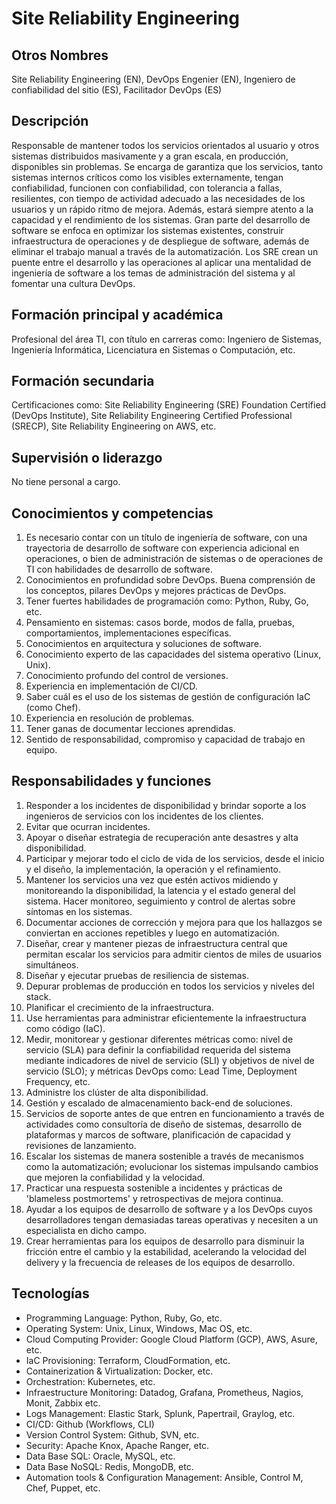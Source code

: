 # Site Reliability Engineering

## Otros Nombres

Site Reliability Engineering (EN), DevOps Engenier (EN), Ingeniero de confiabilidad del sitio (ES), Facilitador DevOps (ES)

## Descripción

Responsable de mantener todos los servicios orientados al usuario y otros sistemas distribuidos masivamente y a gran escala, en producción, disponibles sin problemas. Se encarga de garantiza que los servicios, tanto sistemas internos críticos como los visibles externamente, tengan confiabilidad, funcionen con confiabilidad, con tolerancia a fallas, resilientes, con tiempo de actividad adecuado a las necesidades de los usuarios y un rápido ritmo de mejora. Además, estará siempre atento a la capacidad y el rendimiento de los sistemas. Gran parte del  desarrollo de software se enfoca en optimizar los sistemas existentes, construir infraestructura de operaciones y de despliegue de software, además de eliminar el trabajo manual a través de la automatización. Los SRE crean un puente entre el desarrollo y las operaciones al aplicar una mentalidad de ingeniería de software a los temas de administración del sistema y al fomentar una cultura DevOps.

## Formación principal y académica

Profesional del área TI, con título en carreras como: Ingeniero de Sistemas, Ingeniería Informática, Licenciatura en Sistemas o Computación, etc. 

## Formación secundaria

Certificaciones como: Site Reliability Engineering (SRE) Foundation Certified (DevOps Institute), Site Reliability Engineering Certified Professional (SRECP), Site Reliability Engineering on AWS, etc.

## Supervisión o liderazgo

No tiene personal a cargo.

## Conocimientos y competencias

1.	Es necesario contar con un título de ingeniería de software, con una trayectoria de desarrollo de software con experiencia adicional en operaciones, o bien de administración de sistemas o de operaciones de TI con habilidades de desarrollo de software. 
2.	Conocimientos en profundidad sobre DevOps. Buena comprensión de los conceptos, pilares DevOps y mejores prácticas de DevOps.
3.	Tener fuertes habilidades de programación como: Python, Ruby, Go, etc.
4.	Pensamiento en sistemas: casos borde, modos de falla, pruebas, comportamientos, implementaciones específicas.
5.	Conocimientos en arquitectura y soluciones de software.
6.	Conocimiento experto de las capacidades del sistema operativo (Linux, Unix).
7.	Conocimiento profundo del control de versiones.
8.	Experiencia en implementación de CI/CD.
9.	Saber cuál es el uso de los sistemas de gestión de configuración IaC (como Chef).
10.	Experiencia en resolución de problemas.
11.	Tener ganas de documentar lecciones aprendidas.
12.	Sentido de responsabilidad, compromiso y capacidad de trabajo en equipo. 


## Responsabilidades y funciones

1.	Responder a los incidentes de disponibilidad y brindar soporte a los ingenieros de servicios con los incidentes de los clientes.
2.	Evitar que ocurran incidentes.
3.	Apoyar o diseñar estrategia de recuperación ante desastres y alta disponibilidad.
4.	Participar y mejorar todo el ciclo de vida de los servicios, desde el inicio y el diseño, la implementación, la operación y el refinamiento.
5.	Mantener los servicios una vez que estén activos midiendo y monitoreando la disponibilidad, la latencia y el estado general del sistema. Hacer monitoreo, seguimiento y control de alertas sobre síntomas en los sistemas.
6.	Documentar acciones de corrección y mejora para que los hallazgos se conviertan en acciones repetibles y luego en automatización.
7.	Diseñar, crear y mantener piezas de infraestructura central que permitan escalar los servicios para admitir cientos de miles de usuarios simultáneos.
8.	Diseñar y ejecutar pruebas de resiliencia de sistemas.
9.	Depurar problemas de producción en todos los servicios y niveles del stack.
10.	Planificar el crecimiento de la infraestructura.
11.	Use herramientas para administrar eficientemente la infraestructura como código (IaC).
12. Medir, monitorear y gestionar diferentes métricas como: nivel de servicio (SLA) para definir la confiabilidad requerida del sistema mediante indicadores de nivel de servicio (SLI) y objetivos de nivel de servicio (SLO); y métricas DevOps como: Lead Time, Deployment Frequency, etc. 
13.	Administre los clúster de alta disponibilidad.
14.	Gestión y escalado de almacenamiento back-end de soluciones.
15.	Servicios de soporte antes de que entren en funcionamiento a través de actividades como consultoría de diseño de sistemas, desarrollo de plataformas y marcos de software, planificación de capacidad y revisiones de lanzamiento.
16.	Escalar los sistemas de manera sostenible a través de mecanismos como la automatización; evolucionar los sistemas impulsando cambios que mejoren la confiabilidad y la velocidad.
17.	Practicar una respuesta sostenible a incidentes y prácticas de 'blameless postmortems' y retrospectivas de mejora continua.
18. Ayudar a los equipos de desarrollo de software y a los DevOps cuyos desarrolladores tengan demasiadas tareas operativas y necesiten a un especialista en dicho campo. 
19. Crear herramientas para los equipos de desarrollo para disminuir la fricción entre el cambio y la estabilidad, acelerando la velocidad del delivery y la frecuencia de releases de los equipos de desarrollo.


## Tecnologías

- Programming Language: Python, Ruby, Go, etc.
- Operating System: Unix, Linux,  Windows, Mac OS, etc.
- Cloud Computing Provider: Google Cloud Platform (GCP), AWS, Asure, etc.
- IaC Provisioning: Terraform, CloudFormation, etc.
- Containerization & Virtualization: Docker, etc.
- Orchestration: Kubernetes, etc.
- Infraestructure Monitoring: Datadog, Grafana, Prometheus, Nagios, Monit, Zabbix etc.
- Logs Management: Elastic Stark, Splunk, Papertrail, Graylog, etc.
- CI/CD: Github (Workflows, CLI) 
- Version Control System: Github, SVN, etc.
- Security: Apache Knox, Apache Ranger, etc.
- Data Base SQL: Oracle, MySQL, etc.
- Data Base NoSQL: Redis, MongoDB, etc.
- Automation tools & Configuration Management: Ansible, Control M, Chef, Puppet, etc.
